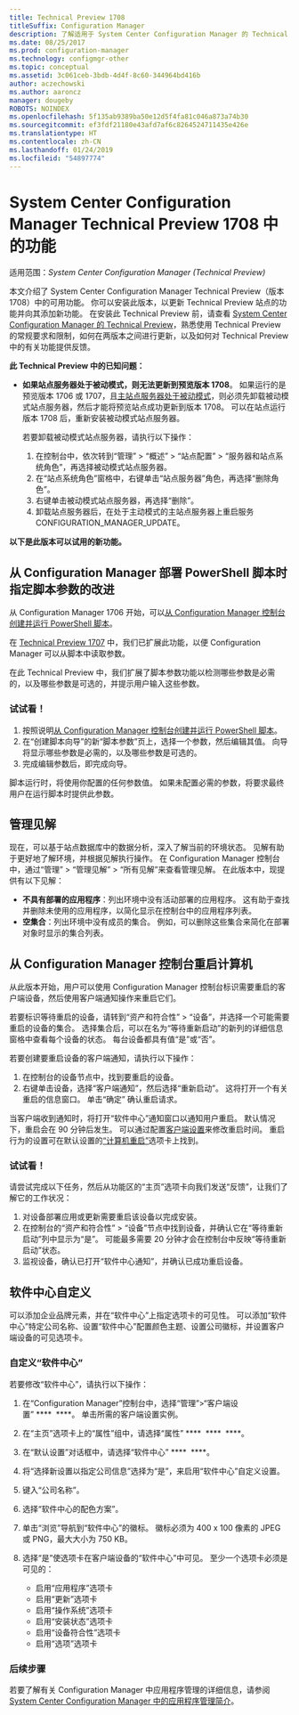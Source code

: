 ```yaml
---
title: Technical Preview 1708
titleSuffix: Configuration Manager
description: 了解适用于 System Center Configuration Manager 的 Technical Preview 版本 1708 中的可用功能。
ms.date: 08/25/2017
ms.prod: configuration-manager
ms.technology: configmgr-other
ms.topic: conceptual
ms.assetid: 3c061ceb-3bdb-4d4f-8c60-344964bd416b
author: aczechowski
ms.author: aaroncz
manager: dougeby
ROBOTS: NOINDEX
ms.openlocfilehash: 5f135ab9389ba50e12d5f4fa81c046a873a74b30
ms.sourcegitcommit: ef3fdf21180e43afd7af6c8264524711435e426e
ms.translationtype: HT
ms.contentlocale: zh-CN
ms.lasthandoff: 01/24/2019
ms.locfileid: "54897774"
---
```

# <a name="capabilities-in-technical-preview-1708-for-system-center-configuration-manager"></a>System Center Configuration Manager Technical Preview 1708 中的功能

适用范围：*System Center Configuration Manager (Technical Preview)*

本文介绍了 System Center Configuration Manager Technical Preview（版本 1708）中的可用功能。 你可以安装此版本，以更新 Technical Preview 站点的功能并向其添加新功能。 在安装此 Technical Preview 前，请查看 [System Center Configuration Manager 的 Technical Preview](../../core/get-started/technical-preview.md)，熟悉使用 Technical Preview 的常规要求和限制，如何在两版本之间进行更新，以及如何对 Technical Preview 中的有关功能提供反馈。     


<!--  Known Issues Template   
**Known Issues in this Technical Preview:**
-   **Issue Name**. Details
    Workaround details.
-->
**此 Technical Preview 中的已知问题：**
- **如果站点服务器处于被动模式，则无法更新到预览版本 1708**。 如果运行的是预览版本 1706 或 1707，且[主站点服务器处于被动模式](/sccm/core/get-started/capabilities-in-technical-preview-1706#site-server-role-high-availability)，则必须先卸载被动模式站点服务器，然后才能将预览站点成功更新到版本 1708。 可以在站点运行版本 1708 后，重新安装被动模式站点服务器。

  若要卸载被动模式站点服务器，请执行以下操作：
  1. 在控制台中，依次转到“管理” > “概述” > “站点配置” > “服务器和站点系统角色”，再选择被动模式站点服务器。
  2. 在“站点系统角色”窗格中，右键单击“站点服务器”角色，再选择“删除角色”。
  3. 右键单击被动模式站点服务器，再选择“删除”。
  4. 卸载站点服务器后，在处于主动模式的主站点服务器上重启服务 CONFIGURATION_MANAGER_UPDATE。




**以下是此版本可以试用的新功能。**  

<!--  Rough Section Template
##  FEATURE

### Procedure 1
### Try it out!  
 Try to complete the following tasks and then send us **Feedback** from the **Home** tab of the Ribbon to let us know how it worked:
 -  Task 1
 -  Task 2              
-->

## <a name="improvements-for-specifying-script-parameters-when-you-deploy-powershell-scripts-from-configuration-manager"></a>从 Configuration Manager 部署 PowerShell 脚本时指定脚本参数的改进
<!-- 1236459 -->

从 Configuration Manager 1706 开始，可以[从 Configuration Manager 控制台创建并运行 PowerShell 脚本](/sccm/apps/deploy-use/create-deploy-scripts)。

在 [Technical Preview 1707](/sccm/core/get-started/capabilities-in-technical-preview-1707#add-parameters-when-you-deploy-powershell-scripts-from-configuration-manager) 中，我们已扩展此功能，以便 Configuration Manager 可以从脚本中读取参数。

在此 Technical Preview 中，我们扩展了脚本参数功能以检测哪些参数是必需的，以及哪些参数是可选的，并提示用户输入这些参数。

### <a name="try-it-out"></a>试试看！

1. 按照说明[从 Configuration Manager 控制台创建并运行 PowerShell 脚本](/sccm/apps/deploy-use/create-deploy-scripts)。
2. 在“创建脚本向导”的新“脚本参数”页上，选择一个参数，然后编辑其值。
向导将显示哪些参数是必需的，以及哪些参数是可选的。
4. 完成编辑参数后，即完成向导。

脚本运行时，将使用你配置的任何参数值。 如果未配置必需的参数，将要求最终用户在运行脚本时提供此参数。

## <a name="management-insights"></a>管理见解
<!-- 1353967 --> 现在，可以基于站点数据库中的数据分析，深入了解当前的环境状态。 见解有助于更好地了解环境，并根据见解执行操作。 在 Configuration Manager 控制台中，通过“管理” > “管理见解” > “所有见解”来查看管理见解。 在此版本中，现提供有以下见解：

- **不具有部署的应用程序**：列出环境中没有活动部署的应用程序。 这有助于查找并删除未使用的应用程序，以简化显示在控制台中的应用程序列表。
- **空集合**：列出环境中没有成员的集合。 例如，可以删除这些集合来简化在部署对象时显示的集合列表。


## <a name="restart-computers-from-the-configuration-manager-console"></a>从 Configuration Manager 控制台重启计算机   
<!-- 1356283 --> 从此版本开始，用户可以使用 Configuration Manager 控制台标识需要重启的客户端设备，然后使用客户端通知操作来重启它们。

若要标识等待重启的设备，请转到“资产和符合性” > “设备”，并选择一个可能需要重启的设备的集合。 选择集合后，可以在名为“等待重新启动”的新列的详细信息窗格中查看每个设备的状态。 每台设备都具有值“是”或“否”。

若要创建要重启设备的客户端通知，请执行以下操作：
1.  在控制台的设备节点中，找到要重启的设备。
2.  右键单击设备，选择“客户端通知”，然后选择“重新启动”。 这将打开一个有关重启的信息窗口。 单击“确定” 确认重启请求。

当客户端收到通知时，将打开“软件中心”通知窗口以通知用户重启。 默认情况下，重启会在 90 分钟后发生。 可以通过配置[客户端设置](/sccm/core/clients/deploy/configure-client-settings)来修改重启时间。 重启行为的设置可在默认设置的[“计算机重启”](/sccm/core/clients/deploy/about-client-settings#computer-restart)选项卡上找到。


### <a name="try-it-out"></a>试试看！
请尝试完成以下任务，然后从功能区的“主页”选项卡向我们发送“反馈”，让我们了解它的工作状况：
1.  对设备部署应用或更新需要重启该设备以完成安装。
2.  在控制台的“资产和符合性” > “设备”节点中找到设备，并确认它在“等待重新启动”列中显示为“是”。 可能最多需要 20 分钟才会在控制台中反映“等待重新启动”状态。
3.  监视设备，确认已打开“软件中心通知”，并确认已成功重启设备。


## <a name="software-center-customization"></a>软件中心自定义
<!-- 1351224 --> 可以添加企业品牌元素，并在“软件中心”上指定选项卡的可见性。 可以添加“软件中心”特定公司名称、设置“软件中心”配置颜色主题、设置公司徽标，并设置客户端设备的可见选项卡。

### <a name="customize-software-center"></a>自定义“软件中心”

若要修改“软件中心”，请执行以下操作：

1. 在“Configuration Manager”控制台中，选择“管理”>“客户端设置” ****  ****。 单击所需的客户端设置实例。
2. 在“主页”选项卡上的“属性”组中，请选择“属性” ****  ****  ****。
3. 在“默认设置”对话框中，请选择“软件中心” ****  ****。
4. 将“选择新设置以指定公司信息”选择为“是”，来启用“软件中心”自定义设置。
5. 键入“公司名称”。
6. 选择“软件中心的配色方案”。
7. 单击“浏览”导航到“软件中心”的徽标。 徽标必须为 400 x 100 像素的 JPEG 或 PNG，最大大小为 750 KB。
8. 选择“是”使选项卡在客户端设备的“软件中心”中可见。 至少一个选项卡必须是可见的：

    -  启用“应用程序”选项卡
    -  启用“更新”选项卡
    -  启用“操作系统”选项卡
    -  启用“安装状态”选项卡
    -  启用“设备符合性”选项卡
    -  启用“选项”选项卡

### <a name="next-steps"></a>后续步骤

若要了解有关 Configuration Manager 中应用程序管理的详细信息，请参阅 [System Center Configuration Manager 中的应用程序管理简介](/sccm/apps/understand/introduction-to-application-management)。
